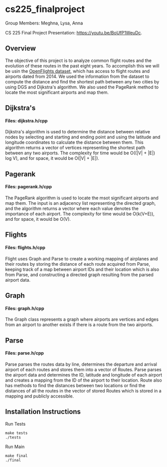 # cs225_finalproject
Group Members: Meghna, Lysa, Anna

CS 225 Final Project Presentation: https://youtu.be/BoUfP1WeuDc.

## Overview
The objective of this project is to analyze common flight routes and the evolution of these routes in the past eight years. To accomplish this we will be usin the [OpenFlights dataset](https://openflights.org/data.html), which has access to flight routes and airports dated from 2014. We used the information from the dataset to compute the distance and find the shortest path between any two cities by using DGS and Dijkstra's algorithm. We also used the PageRank method to locate the most significant airports and map them.

## Dijkstra's
#### Files: dijkstra.h/cpp
Dijkstra's algorithm is used to determine the distance between relative nodes by selecting and starting and ending point and using the latitude and longitude coordinates to calculate the distance between them. This algorithm returns a vector of vertices representing the shortest path between any two airports. The complexity for time would be O((|V| + |E|) log V), and for space, it would be O(|V| + |E|).

## Pagerank
#### Files: pagerank.h/cpp
The PageRank algorithm is used to locate the msot significant airports and map them. The input is an adjacency list representing the directed graph, and the algorithm returns a vector where each value denotes the importance of each airport. The complexity for time would be O(k(V+E)), and for space, it would be O(V).

## Flights
#### Files: flights.h/cpp
Flight uses Graph and Parse to create a working mapping of airplanes and their routes by storing the distance of each route acquired from Parse, keeping track of a map between airport IDs and their location which is also from Parse, and constructing a directed graph resulting from the parsed airport data.

## Graph
#### Files: graph.h/cpp
The Graph class represents a graph where airports are vertices and edges from an airport to another exists if there is a route from the two airports.

## Parse
#### Files: parse.h/cpp
Parse parses the routes data by line, determines the departure and arrival airport of each routes and stores them into a vector of Routes. Parse parses the airport data and determines the ID, latitude and longitude of each airport and creates a mapping from the ID of the airport to their location. Route also has methods to find the distances between two locations or find the distances of all the routes in the vector of stored Routes which is stored in a mapping and publicly accessible.

## Installation Instructions
Run Tests
```
make tests
./tests
```

Run Main
```
make final
./final
```
